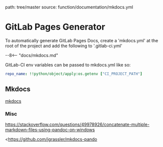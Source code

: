 path: tree/master
source: function/documentation/mkdocs.yml

# GitLab Pages Generator

To automatically generate GitLab Pages Docs, create a 'mkdocs.yml' at the root of the project and add the following to '.gitlab-ci.yml'

--8<-- "docs/mkdocs.md"

GitLab-CI env variables can be passed to mkdocs.yml like so:

``` yaml
repo_name: !!python/object/apply:os.getenv ["CI_PROJECT_PATH"]
```

## Mkdocs

[mkdocs](https://www.mkdocs.org)

### Misc

<https://stackoverflow.com/questions/49978926/concatenate-multiple-markdown-files-using-pandoc-on-windows>

<https://github.com/jgrassler/mkdocs-pando
